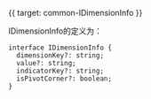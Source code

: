 {{ target: common-IDimensionInfo }}

IDimensionInfo的定义为：
```
interface IDimensionInfo {
  dimensionKey?: string;
  value?: string;
  indicatorKey?: string;
  isPivotCorner?: boolean;
}
```